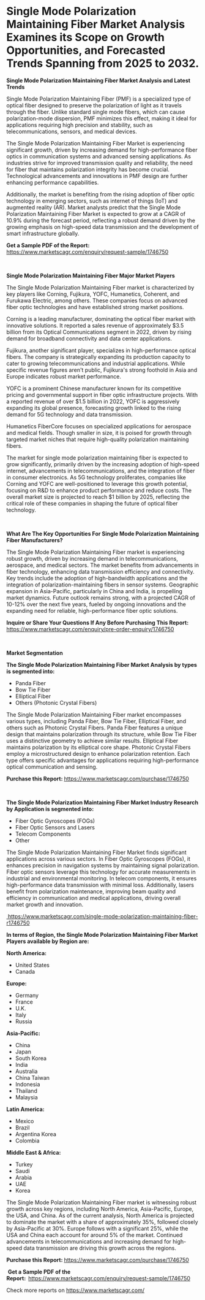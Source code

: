 <p><h1>Single Mode Polarization Maintaining Fiber Market Analysis Examines its Scope on Growth Opportunities, and Forecasted Trends Spanning from 2025 to 2032.</h1></p><p><strong>Single Mode Polarization Maintaining Fiber Market Analysis and Latest Trends</strong></p>
<p><p>Single Mode Polarization Maintaining Fiber (PMF) is a specialized type of optical fiber designed to preserve the polarization of light as it travels through the fiber. Unlike standard single mode fibers, which can cause polarization-mode dispersion, PMF minimizes this effect, making it ideal for applications requiring high precision and stability, such as telecommunications, sensors, and medical devices.</p><p>The Single Mode Polarization Maintaining Fiber Market is experiencing significant growth, driven by increasing demand for high-performance fiber optics in communication systems and advanced sensing applications. As industries strive for improved transmission quality and reliability, the need for fiber that maintains polarization integrity has become crucial. Technological advancements and innovations in PMF design are further enhancing performance capabilities.</p><p>Additionally, the market is benefiting from the rising adoption of fiber optic technology in emerging sectors, such as internet of things (IoT) and augmented reality (AR). Market analysts predict that the Single Mode Polarization Maintaining Fiber Market is expected to grow at a CAGR of 10.9% during the forecast period, reflecting a robust demand driven by the growing emphasis on high-speed data transmission and the development of smart infrastructure globally.</p></p>
<p><strong>Get a Sample PDF of the Report:&nbsp;</strong> <a href="https://www.marketscagr.com/enquiry/request-sample/1746750?utm_campaign=3249&utm_medium=2&utm_source=Github&utm_content=ia&utm_term=06042025&utm_id=single-mode-polarization-maintaining-fiber">https://www.marketscagr.com/enquiry/request-sample/1746750</a></p>
<p>&nbsp;</p>
<p><strong>Single Mode Polarization Maintaining Fiber Major Market Players</strong></p>
<p><p>The Single Mode Polarization Maintaining Fiber market is characterized by key players like Corning, Fujikura, YOFC, Humanetics, Coherent, and Furukawa Electric, among others. These companies focus on advanced fiber optic technologies and have established strong market positions.</p><p>Corning is a leading manufacturer, dominating the optical fiber market with innovative solutions. It reported a sales revenue of approximately $3.5 billion from its Optical Communications segment in 2022, driven by rising demand for broadband connectivity and data center applications.</p><p>Fujikura, another significant player, specializes in high-performance optical fibers. The company is strategically expanding its production capacity to cater to growing telecommunications and industrial applications. While specific revenue figures aren't public, Fujikura's strong foothold in Asia and Europe indicates robust market performance.</p><p>YOFC is a prominent Chinese manufacturer known for its competitive pricing and governmental support in fiber optic infrastructure projects. With a reported revenue of over $1.5 billion in 2022, YOFC is aggressively expanding its global presence, forecasting growth linked to the rising demand for 5G technology and data transmission.</p><p>Humanetics FiberCore focuses on specialized applications for aerospace and medical fields. Though smaller in size, it is poised for growth through targeted market niches that require high-quality polarization maintaining fibers.</p><p>The market for single mode polarization maintaining fiber is expected to grow significantly, primarily driven by the increasing adoption of high-speed internet, advancements in telecommunications, and the integration of fiber in consumer electronics. As 5G technology proliferates, companies like Corning and YOFC are well-positioned to leverage this growth potential, focusing on R&D to enhance product performance and reduce costs. The overall market size is projected to reach $1 billion by 2025, reflecting the critical role of these companies in shaping the future of optical fiber technology.</p></p>
<p>&nbsp;</p>
<p><strong>What Are The Key Opportunities For Single Mode Polarization Maintaining Fiber Manufacturers?</strong></p>
<p><p>The Single Mode Polarization Maintaining Fiber market is experiencing robust growth, driven by increasing demand in telecommunications, aerospace, and medical sectors. The market benefits from advancements in fiber technology, enhancing data transmission efficiency and connectivity. Key trends include the adoption of high-bandwidth applications and the integration of polarization-maintaining fibers in sensor systems. Geographic expansion in Asia-Pacific, particularly in China and India, is propelling market dynamics. Future outlook remains strong, with a projected CAGR of 10-12% over the next five years, fueled by ongoing innovations and the expanding need for reliable, high-performance fiber optic solutions.</p></p>
<p><strong>Inquire or Share Your Questions If Any Before Purchasing This Report:</strong> <a href="https://www.marketscagr.com/enquiry/pre-order-enquiry/1746750?utm_campaign=3249&utm_medium=2&utm_source=Github&utm_content=ia&utm_term=06042025&utm_id=single-mode-polarization-maintaining-fiber">https://www.marketscagr.com/enquiry/pre-order-enquiry/1746750</a></p>
<p>&nbsp;</p>
<p><strong>Market Segmentation</strong></p>
<p><strong>The Single Mode Polarization Maintaining Fiber Market Analysis by types is segmented into:</strong></p>
<p><ul><li>Panda Fiber</li><li>Bow Tie Fiber</li><li>Elliptical Fiber</li><li>Others (Photonic Crystal Fibers)</li></ul></p>
<p><p>The Single Mode Polarization Maintaining Fiber market encompasses various types, including Panda Fiber, Bow Tie Fiber, Elliptical Fiber, and others such as Photonic Crystal Fibers. Panda Fiber features a unique design that maintains polarization through its structure, while Bow Tie Fiber uses a distinctive geometry to achieve similar results. Elliptical Fiber maintains polarization by its elliptical core shape. Photonic Crystal Fibers employ a microstructured design to enhance polarization retention. Each type offers specific advantages for applications requiring high-performance optical communication and sensing.</p></p>
<p><strong>Purchase this Report:&nbsp;</strong><a href="https://www.marketscagr.com/purchase/1746750?utm_campaign=3249&utm_medium=2&utm_source=Github&utm_content=ia&utm_term=06042025&utm_id=single-mode-polarization-maintaining-fiber">https://www.marketscagr.com/purchase/1746750</a></p>
<p>&nbsp;</p>
<p><strong>The Single Mode Polarization Maintaining Fiber Market Industry Research by Application is segmented into:</strong></p>
<p><ul><li>Fiber Optic Gyroscopes (FOGs)</li><li>Fiber Optic Sensors and Lasers</li><li>Telecom Components</li><li>Other</li></ul></p>
<p><p>The Single Mode Polarization Maintaining Fiber Market finds significant applications across various sectors. In Fiber Optic Gyroscopes (FOGs), it enhances precision in navigation systems by maintaining signal polarization. Fiber optic sensors leverage this technology for accurate measurements in industrial and environmental monitoring. In telecom components, it ensures high-performance data transmission with minimal loss. Additionally, lasers benefit from polarization maintenance, improving beam quality and efficiency in communication and medical applications, driving overall market growth and innovation.</p></p>
<p><a href="https://www.marketscagr.com/single-mode-polarization-maintaining-fiber-r1746750?utm_campaign=3249&utm_medium=2&utm_source=Github&utm_content=ia&utm_term=06042025&utm_id=single-mode-polarization-maintaining-fiber">&nbsp;https://www.marketscagr.com/single-mode-polarization-maintaining-fiber-r1746750</a></p>
<p><strong>In terms of Region, the Single Mode Polarization Maintaining Fiber Market Players available by Region are:</strong></p>
<p>
    <p> <strong> North America: </strong>
        <ul>
            <li>United States</li>
            <li>Canada</li>
        </ul>
        </p> 
    <p> <strong> Europe: </strong>
        <ul>
            <li>Germany</li>
            <li>France</li>
            <li>U.K.</li>
            <li>Italy</li>
            <li>Russia</li>
        </ul>
        </p> 
    <p> <strong> Asia-Pacific: </strong>
        <ul>
            <li>China</li>
            <li>Japan</li>
            <li>South Korea</li>
            <li>India</li>
            <li>Australia</li>
            <li>China Taiwan</li>
            <li>Indonesia</li>
            <li>Thailand</li>
            <li>Malaysia</li>
        </ul>
        </p> 
    <p> <strong> Latin America: </strong>
        <ul>
            <li>Mexico</li>
            <li>Brazil</li>
            <li>Argentina Korea</li>
            <li>Colombia</li>
        </ul>
        </p> 
    <p> <strong> Middle East & Africa: </strong>
        <ul>
            <li>Turkey</li>
            <li>Saudi</li>
            <li>Arabia</li>
            <li>UAE</li>
            <li>Korea</li>
        </ul>
    </p>
    </p>
<p><p>The Single Mode Polarization Maintaining Fiber market is witnessing robust growth across key regions, including North America, Asia-Pacific, Europe, the USA, and China. As of the current analysis, North America is projected to dominate the market with a share of approximately 35%, followed closely by Asia-Pacific at 30%. Europe follows with a significant 25%, while the USA and China each account for around 5% of the market. Continued advancements in telecommunications and increasing demand for high-speed data transmission are driving this growth across the regions.</p></p>
<p><strong>Purchase this Report: </strong><a href="https://www.marketscagr.com/purchase/1746750?utm_campaign=3249&utm_medium=2&utm_source=Github&utm_content=ia&utm_term=06042025&utm_id=single-mode-polarization-maintaining-fiber">https://www.marketscagr.com/purchase/1746750</a></p>
<p>&nbsp;<strong>Get a Sample PDF of the Report:&nbsp;&nbsp;</strong><a href="https://www.marketscagr.com/enquiry/request-sample/1746750?utm_campaign=3249&utm_medium=2&utm_source=Github&utm_content=ia&utm_term=06042025&utm_id=single-mode-polarization-maintaining-fiber">https://www.marketscagr.com/enquiry/request-sample/1746750</a></p>
<p><strong></strong></p>
<p>Check more reports on <a href="https://www.marketscagr.com/?utm_campaign=3249&utm_medium=2&utm_source=Github&utm_content=ia&utm_term=06042025&utm_id=single-mode-polarization-maintaining-fiber">https://www.marketscagr.com/</a></p>
